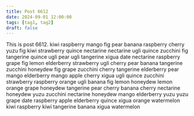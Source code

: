 ```yaml
---
title: Post 6612
date: 2024-09-01 12:00:00
tags: [tag1, tag2]
draft: false
---
```

This is post 6612.
kiwi
raspberry
mango
fig
pear
banana
raspberry
cherry
yuzu
fig
kiwi
strawberry
quince
nectarine
nectarine
ugli
quince
zucchini
fig
tangerine
quince
ugli
pear
ugli
tangerine
xigua
date
nectarine
raspberry
grape
fig
lemon
elderberry
strawberry
ugli
cherry
pear
banana
tangerine
zucchini
honeydew
fig
grape
zucchini
cherry
tangerine
elderberry
pear
mango
elderberry
mango
apple
cherry
xigua
ugli
quince
zucchini
strawberry
raspberry
orange
ugli
banana
fig
lemon
honeydew
lemon
orange
grape
honeydew
tangerine
pear
cherry
banana
cherry
nectarine
honeydew
yuzu
zucchini
nectarine
honeydew
mango
elderberry
yuzu
yuzu
grape
date
raspberry
apple
elderberry
quince
xigua
orange
watermelon
kiwi
raspberry
kiwi
tangerine
banana
xigua
watermelon
